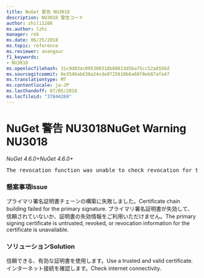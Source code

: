 ```yaml
---
title: NuGet 警告 NU3018
description: NU3018 警告コード
author: zhili1208
ms.author: lzhi
manager: rob
ms.date: 06/25/2018
ms.topic: reference
ms.reviewer: anangaur
f1_keywords:
- NU3018
ms.openlocfilehash: 31c9d83ac005300318b60613d5ba75cc52a8556d
ms.sourcegitcommit: 8e3546ab630a24cde8725610b6a68f8eb87afa47
ms.translationtype: MT
ms.contentlocale: ja-JP
ms.lasthandoff: 07/05/2018
ms.locfileid: "37844269"
---
```

# <a name="nuget-warning-nu3018"></a><span data-ttu-id="dc61c-103">NuGet 警告 NU3018</span><span class="sxs-lookup"><span data-stu-id="dc61c-103">NuGet Warning NU3018</span></span>

<span data-ttu-id="dc61c-104">*NuGet 4.6.0+*</span><span class="sxs-lookup"><span data-stu-id="dc61c-104">*NuGet 4.6.0+*</span></span>

<pre>The revocation function was unable to check revocation for the certificate.</pre>

### <a name="issue"></a><span data-ttu-id="dc61c-105">懸案事項</span><span class="sxs-lookup"><span data-stu-id="dc61c-105">Issue</span></span>
<span data-ttu-id="dc61c-106">プライマリ署名証明書チェーンの構築に失敗しました。</span><span class="sxs-lookup"><span data-stu-id="dc61c-106">Certificate chain building failed for the primary signature.</span></span> <span data-ttu-id="dc61c-107">プライマリ署名証明書が失効して、信頼されていないか、証明書の失効情報をご利用いただけません。</span><span class="sxs-lookup"><span data-stu-id="dc61c-107">The primary signing certificate is untrusted, revoked, or revocation information for the certificate is unavailable.</span></span>

### <a name="solution"></a><span data-ttu-id="dc61c-108">ソリューション</span><span class="sxs-lookup"><span data-stu-id="dc61c-108">Solution</span></span>
<span data-ttu-id="dc61c-109">信頼できる、有効な証明書を使用します。</span><span class="sxs-lookup"><span data-stu-id="dc61c-109">Use a trusted and valid certificate.</span></span> <span data-ttu-id="dc61c-110">インターネット接続を確認します。</span><span class="sxs-lookup"><span data-stu-id="dc61c-110">Check internet connectivity.</span></span>